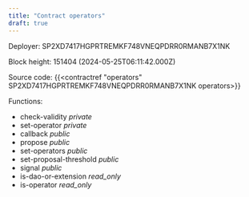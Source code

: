 ```yaml
---
title: "Contract operators"
draft: true
---
```

Deployer: SP2XD7417HGPRTREMKF748VNEQPDRR0RMANB7X1NK


 



Block height: 151404 (2024-05-25T06:11:42.000Z)

Source code: {{<contractref "operators" SP2XD7417HGPRTREMKF748VNEQPDRR0RMANB7X1NK operators>}}

Functions:

* check-validity _private_
* set-operator _private_
* callback _public_
* propose _public_
* set-operators _public_
* set-proposal-threshold _public_
* signal _public_
* is-dao-or-extension _read_only_
* is-operator _read_only_
